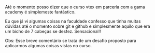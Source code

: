 Até o momento posso dizer que o curso vtex em parceria com a gama academy é simplemeste fantástico. 

Eu que já vi algumas coisas na faculdade confesso que tinha muitas dúvidas até o momento sobre git e github e simplesmente aquilo que era um bicho de 7 cabeças se desfez. 
Sensacional!! 

Obs: Esse breve comentário se trata de um desafio proposto para aplicarmos algumas coisas vistas no curso. 